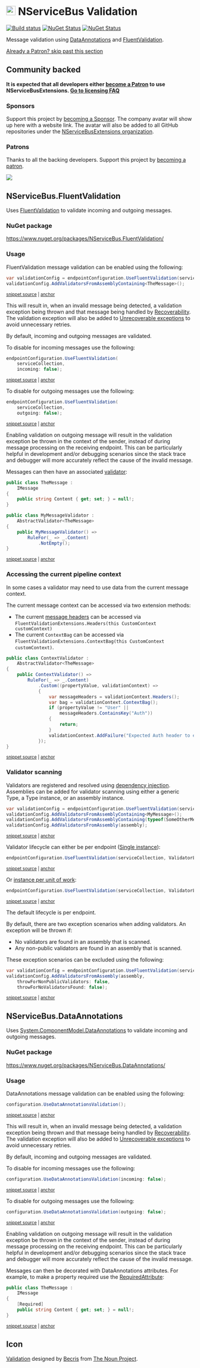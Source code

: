 # <img src="/src/icon.png" height="25px"> NServiceBus Validation

[![Build status](https://ci.appveyor.com/api/projects/status/v9gfk5x5xo6kf46a/branch/main?svg=true)](https://ci.appveyor.com/project/SimonCropp/nservicebus-validation)
[![NuGet Status](https://img.shields.io/nuget/v/NServiceBus.DataAnnotations.svg?label=NServiceBus.DataAnnotations)](https://www.nuget.org/packages/NServiceBus.DataAnnotations/)
[![NuGet Status](https://img.shields.io/nuget/v/NServiceBus.FluentValidation.svg?label=NServiceBus.FluentValidation)](https://www.nuget.org/packages/NServiceBus.FluentValidation/)

Message validation using [DataAnnotations](https://msdn.microsoft.com/en-us/library/system.componentmodel.dataannotations.aspx) and [FluentValidation](https://github.com/JeremySkinner/FluentValidation).

<!--- StartOpenCollectiveBackers -->

[Already a Patron? skip past this section](#endofbacking)


## Community backed

**It is expected that all developers either [become a Patron](https://opencollective.com/nservicebusextensions/contribute/patron-6976) to use NServiceBusExtensions. [Go to licensing FAQ](https://github.com/NServiceBusExtensions/Home/#licensingpatron-faq)**


### Sponsors

Support this project by [becoming a Sponsor](https://opencollective.com/nservicebusextensions/contribute/sponsor-6972). The company avatar will show up here with a website link. The avatar will also be added to all GitHub repositories under the [NServiceBusExtensions organization](https://github.com/NServiceBusExtensions).


### Patrons

Thanks to all the backing developers. Support this project by [becoming a patron](https://opencollective.com/nservicebusextensions/contribute/patron-6976).

<img src="https://opencollective.com/nservicebusextensions/tiers/patron.svg?width=890&avatarHeight=60&button=false">

<a href="#" id="endofbacking"></a>

<!--- EndOpenCollectiveBackers -->


## NServiceBus.FluentValidation

Uses [FluentValidation](https://github.com/JeremySkinner/FluentValidation) to validate incoming and outgoing messages.


### NuGet package

https://www.nuget.org/packages/NServiceBus.FluentValidation/


### Usage

FluentValidation message validation can be enabled using the following:

<!-- snippet: FluentValidation -->
<a id='snippet-fluentvalidation'></a>
```cs
var validationConfig = endpointConfiguration.UseFluentValidation(serviceCollection);
validationConfig.AddValidatorsFromAssemblyContaining<TheMessage>();
```
<sup><a href='/src/NServiceBus.FluentValidation.Tests/Snippets/Usage.cs#L9-L14' title='Snippet source file'>snippet source</a> | <a href='#snippet-fluentvalidation' title='Start of snippet'>anchor</a></sup>
<!-- endSnippet -->

This will result in, when an invalid message being detected, a validation exception being thrown and that message being handled by [Recoverability](/nservicebus/recoverability/). The validation exception will also be added to [Unrecoverable exceptions](/nservicebus/recoverability/#unrecoverable-exceptions) to avoid unnecessary retries. <!-- singleLineInclude: validationexception. path: /src/validationexception.include.md -->

By default, incoming and outgoing messages are validated.

To disable for incoming messages use the following:

<!-- snippet: FluentValidation_disableincoming -->
<a id='snippet-fluentvalidation_disableincoming'></a>
```cs
endpointConfiguration.UseFluentValidation(
    serviceCollection,
    incoming: false);
```
<sup><a href='/src/NServiceBus.FluentValidation.Tests/Snippets/Usage.cs#L16-L22' title='Snippet source file'>snippet source</a> | <a href='#snippet-fluentvalidation_disableincoming' title='Start of snippet'>anchor</a></sup>
<!-- endSnippet -->

To disable for outgoing messages use the following:

<!-- snippet: FluentValidation_disableoutgoing -->
<a id='snippet-fluentvalidation_disableoutgoing'></a>
```cs
endpointConfiguration.UseFluentValidation(
    serviceCollection,
    outgoing: false);
```
<sup><a href='/src/NServiceBus.FluentValidation.Tests/Snippets/Usage.cs#L24-L30' title='Snippet source file'>snippet source</a> | <a href='#snippet-fluentvalidation_disableoutgoing' title='Start of snippet'>anchor</a></sup>
<!-- endSnippet -->

Enabling validation on outgoing message will result in the validation exception be thrown in the context of the sender, instead of during message processing on the receiving endpoint. This can be particularly helpful in development and/or debugging scenarios since the stack trace and debugger will more accurately reflect the cause of the invalid message. <!-- singleLineInclude: validationoutgoing. path: /src/validationoutgoing.include.md -->

Messages can then have an associated [validator](https://github.com/JeremySkinner/FluentValidation/wiki/b.-Creating-a-Validator):

<!-- snippet: FluentValidation_message -->
<a id='snippet-fluentvalidation_message'></a>
```cs
public class TheMessage :
    IMessage
{
    public string Content { get; set; } = null!;
}

public class MyMessageValidator :
    AbstractValidator<TheMessage>
{
    public MyMessageValidator() =>
        RuleFor(_ => _.Content)
            .NotEmpty();
}
```
<sup><a href='/src/NServiceBus.FluentValidation.Tests/Snippets/TheMessage.cs#L4-L18' title='Snippet source file'>snippet source</a> | <a href='#snippet-fluentvalidation_message' title='Start of snippet'>anchor</a></sup>
<!-- endSnippet -->


### Accessing the current pipeline context

In some cases a validator may need to use data from the current message context.

The current message context can be accessed via two extension methods:

 * The current [message headers](https://docs.particular.net/nservicebus/messaging/headers) can be accessed via `FluentValidationExtensions.Headers(this CustomContext customContext)`
 * The current `ContextBag` can be accessed via `FluentValidationExtensions.ContextBag(this CustomContext customContext)`.

<!-- snippet: FluentValidation_ContextValidator -->
<a id='snippet-fluentvalidation_contextvalidator'></a>
```cs
public class ContextValidator :
    AbstractValidator<TheMessage>
{
    public ContextValidator() =>
        RuleFor(_ => _.Content)
            .Custom((propertyValue, validationContext) =>
            {
                var messageHeaders = validationContext.Headers();
                var bag = validationContext.ContextBag();
                if (propertyValue != "User" ||
                    messageHeaders.ContainsKey("Auth"))
                {
                    return;
                }
                validationContext.AddFailure("Expected Auth header to exist");
            });
}
```
<sup><a href='/src/NServiceBus.FluentValidation.Tests/Snippets/ContextValidator.cs#L5-L23' title='Snippet source file'>snippet source</a> | <a href='#snippet-fluentvalidation_contextvalidator' title='Start of snippet'>anchor</a></sup>
<!-- endSnippet -->


### Validator scanning

Validators are registered and resolved using [dependency injection](https://docs.particular.net/nservicebus/dependency-injection/). Assemblies can be added for validator scanning using either a generic Type, a Type instance, or an assembly instance.

<!-- snippet: FluentValidation_AddValidators -->
<a id='snippet-fluentvalidation_addvalidators'></a>
```cs
var validationConfig = endpointConfiguration.UseFluentValidation(serviceCollection);
validationConfig.AddValidatorsFromAssemblyContaining<MyMessage>();
validationConfig.AddValidatorsFromAssemblyContaining(typeof(SomeOtherMessage));
validationConfig.AddValidatorsFromAssembly(assembly);
```
<sup><a href='/src/NServiceBus.FluentValidation.Tests/Snippets/Usage.cs#L49-L56' title='Snippet source file'>snippet source</a> | <a href='#snippet-fluentvalidation_addvalidators' title='Start of snippet'>anchor</a></sup>
<!-- endSnippet -->

Validator lifecycle can either be per endpoint ([Single instance](https://docs.particular.net/nservicebus/dependency-injection/)):

<!-- snippet: FluentValidation_EndpointLifecycle -->
<a id='snippet-fluentvalidation_endpointlifecycle'></a>
```cs
endpointConfiguration.UseFluentValidation(serviceCollection, ValidatorLifecycle.Endpoint);
```
<sup><a href='/src/NServiceBus.FluentValidation.Tests/Snippets/Usage.cs#L34-L38' title='Snippet source file'>snippet source</a> | <a href='#snippet-fluentvalidation_endpointlifecycle' title='Start of snippet'>anchor</a></sup>
<!-- endSnippet -->

Or [instance per unit of work](https://docs.particular.net/nservicebus/dependency-injection/):

<!-- snippet: FluentValidation_UnitOfWorkLifecycle -->
<a id='snippet-fluentvalidation_unitofworklifecycle'></a>
```cs
endpointConfiguration.UseFluentValidation(serviceCollection, ValidatorLifecycle.UnitOfWork);
```
<sup><a href='/src/NServiceBus.FluentValidation.Tests/Snippets/Usage.cs#L40-L44' title='Snippet source file'>snippet source</a> | <a href='#snippet-fluentvalidation_unitofworklifecycle' title='Start of snippet'>anchor</a></sup>
<!-- endSnippet -->

The default lifecycle is per endpoint.

By default, there are two exception scenarios when adding validators. An exception will be thrown if:

 * No validators are found in an assembly that is scanned.
 * Any non-public validators are found in an assembly that is scanned.

These exception scenarios can be excluded using the following:

<!-- snippet: FluentValidation_IgnoreValidatorConventions -->
<a id='snippet-fluentvalidation_ignorevalidatorconventions'></a>
```cs
var validationConfig = endpointConfiguration.UseFluentValidation(serviceCollection);
validationConfig.AddValidatorsFromAssembly(assembly,
    throwForNonPublicValidators: false,
    throwForNoValidatorsFound: false);
```
<sup><a href='/src/NServiceBus.FluentValidation.Tests/Snippets/Usage.cs#L61-L68' title='Snippet source file'>snippet source</a> | <a href='#snippet-fluentvalidation_ignorevalidatorconventions' title='Start of snippet'>anchor</a></sup>
<!-- endSnippet -->


## NServiceBus.DataAnnotations

Uses [System.ComponentModel.DataAnnotations](https://msdn.microsoft.com/en-us/library/cc490428) to validate incoming and outgoing messages.


### NuGet package

https://www.nuget.org/packages/NServiceBus.DataAnnotations/


### Usage


DataAnnotations message validation can be enabled using the following:

<!-- snippet: DataAnnotations -->
<a id='snippet-dataannotations'></a>
```cs
configuration.UseDataAnnotationsValidation();
```
<sup><a href='/src/NServiceBus.DataAnnotations.Tests/Snippets/Usage.cs#L7-L11' title='Snippet source file'>snippet source</a> | <a href='#snippet-dataannotations' title='Start of snippet'>anchor</a></sup>
<!-- endSnippet -->

This will result in, when an invalid message being detected, a validation exception being thrown and that message being handled by [Recoverability](/nservicebus/recoverability/). The validation exception will also be added to [Unrecoverable exceptions](/nservicebus/recoverability/#unrecoverable-exceptions) to avoid unnecessary retries. <!-- singleLineInclude: validationexception. path: /src/validationexception.include.md -->

By default, incoming and outgoing messages are validated.

To disable for incoming messages use the following:

<!-- snippet: DataAnnotations_disableincoming -->
<a id='snippet-dataannotations_disableincoming'></a>
```cs
configuration.UseDataAnnotationsValidation(incoming: false);
```
<sup><a href='/src/NServiceBus.DataAnnotations.Tests/Snippets/Usage.cs#L13-L17' title='Snippet source file'>snippet source</a> | <a href='#snippet-dataannotations_disableincoming' title='Start of snippet'>anchor</a></sup>
<!-- endSnippet -->

To disable for outgoing messages use the following:

<!-- snippet: DataAnnotations_disableoutgoing -->
<a id='snippet-dataannotations_disableoutgoing'></a>
```cs
configuration.UseDataAnnotationsValidation(outgoing: false);
```
<sup><a href='/src/NServiceBus.DataAnnotations.Tests/Snippets/Usage.cs#L19-L23' title='Snippet source file'>snippet source</a> | <a href='#snippet-dataannotations_disableoutgoing' title='Start of snippet'>anchor</a></sup>
<!-- endSnippet -->

Enabling validation on outgoing message will result in the validation exception be thrown in the context of the sender, instead of during message processing on the receiving endpoint. This can be particularly helpful in development and/or debugging scenarios since the stack trace and debugger will more accurately reflect the cause of the invalid message. <!-- singleLineInclude: validationoutgoing. path: /src/validationoutgoing.include.md -->

Messages can then be decorated with DataAnnotations attributes. For example, to make a property required use the [RequiredAttribute](https://msdn.microsoft.com/en-us/library/system.componentmodel.dataannotations.requiredattribute.aspx):

<!-- snippet: DataAnnotations_message -->
<a id='snippet-dataannotations_message'></a>
```cs
public class TheMessage :
    IMessage
{
    [Required]
    public string Content { get; set; } = null!;
}
```
<sup><a href='/src/NServiceBus.DataAnnotations.Tests/Snippets/TheMessage.cs#L4-L11' title='Snippet source file'>snippet source</a> | <a href='#snippet-dataannotations_message' title='Start of snippet'>anchor</a></sup>
<!-- endSnippet -->


## Icon

[Validation](https://thenounproject.com/term/validation/1680887/) designed by [Becris](https://thenounproject.com/Becris/) from [The Noun Project](https://thenounproject.com/).
